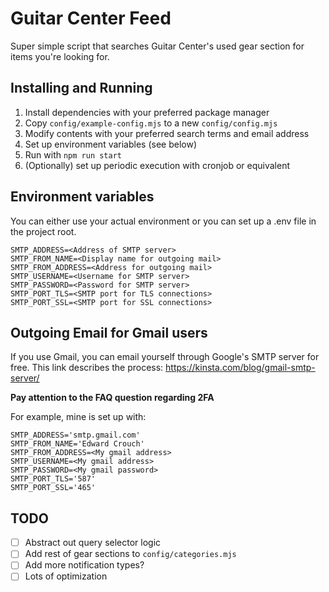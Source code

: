 # Guitar Center Feed

Super simple script that searches Guitar Center's used gear section for items you're looking for.

## Installing and Running
1. Install dependencies with your preferred package manager
2. Copy `config/example-config.mjs` to a new `config/config.mjs`
3. Modify contents with your preferred search terms and email address
4. Set up environment variables (see below)
5. Run with `npm run start`
6. (Optionally) set up periodic execution with cronjob or equivalent

## Environment variables
You can either use your actual environment or you can set up a .env file in the project root.
```
SMTP_ADDRESS=<Address of SMTP server>
SMTP_FROM_NAME=<Display name for outgoing mail>
SMTP_FROM_ADDRESS=<Address for outgoing mail>
SMTP_USERNAME=<Username for SMTP server>
SMTP_PASSWORD=<Password for SMTP server>
SMTP_PORT_TLS=<SMTP port for TLS connections>
SMTP_PORT_SSL=<SMTP port for SSL connections>
```

## Outgoing Email for Gmail users
If you use Gmail, you can email yourself through Google's SMTP server for free. This link describes the process: https://kinsta.com/blog/gmail-smtp-server/

**Pay attention to the FAQ question regarding 2FA**

For example, mine is set up with:
```
SMTP_ADDRESS='smtp.gmail.com'
SMTP_FROM_NAME='Edward Crouch'
SMTP_FROM_ADDRESS=<My gmail address>
SMTP_USERNAME=<My gmail address>
SMTP_PASSWORD=<My gmail password>
SMTP_PORT_TLS='587'
SMTP_PORT_SSL='465'
```

## TODO
- [ ] Abstract out query selector logic
- [ ] Add rest of gear sections to `config/categories.mjs`
- [ ] Add more notification types?
- [ ] Lots of optimization
